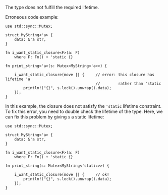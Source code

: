 The type does not fulfill the required lifetime.

Erroneous code example:

```compile_fail,E0477
use std::sync::Mutex;

struct MyString<'a> {
    data: &'a str,
}

fn i_want_static_closure<F>(a: F)
    where F: Fn() + 'static {}

fn print_string<'a>(s: Mutex<MyString<'a>>) {

    i_want_static_closure(move || {     // error: this closure has lifetime 'a
                                        //        rather than 'static
        println!("{}", s.lock().unwrap().data);
    });
}
```

In this example, the closure does not satisfy the `'static` lifetime constraint.
To fix this error, you need to double check the lifetime of the type. Here, we
can fix this problem by giving `s` a static lifetime:

```
use std::sync::Mutex;

struct MyString<'a> {
    data: &'a str,
}

fn i_want_static_closure<F>(a: F)
    where F: Fn() + 'static {}

fn print_string(s: Mutex<MyString<'static>>) {

    i_want_static_closure(move || {     // ok!
        println!("{}", s.lock().unwrap().data);
    });
}
```

